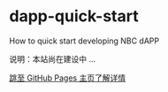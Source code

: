 # dapp-quick-start
How to quick start developing NBC dAPP

说明：本站尚在建设中 ...

[跳至 GitHub Pages 主页了解详情](https://www.fn-share.com/github_bridge?path=index.html)
